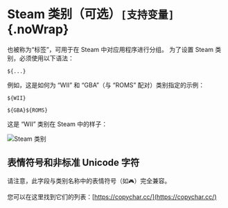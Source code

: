 # Steam 类别（可选）`[支持变量]`{.noWrap}

也被称为“标签”，可用于在 Steam 中对应用程序进行分组。 为了设置 Steam 类别，必须使用以下语法：
```
${...}
```
例如，这是如何为 “WII” 和 “GBA”（与 “ROMS” 配对）类别指定的示例：
```
${WII}
```
```
${GBA}${ROMS}
```
这是 “WII” 类别在 Steam 中的样子：

![Steam 类别](../../../assets/images/category-example.png)

## 表情符号和非标准 Unicode 字符
请注意，此字段与类别名称中的表情符号（如`🎮`）完全兼容。

您可以在这里找到它们的列表：[https://copychar.cc/](https://copychar.cc/)
